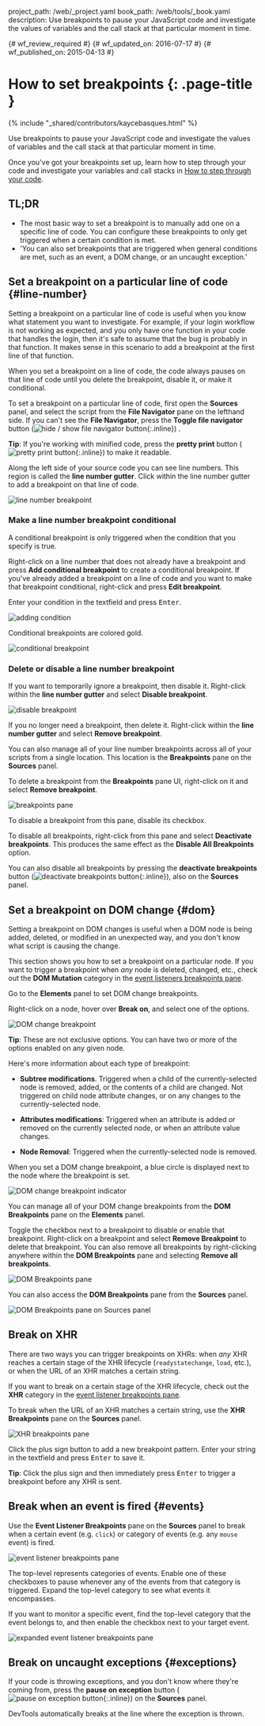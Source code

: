 project_path: /web/_project.yaml
book_path: /web/tools/_book.yaml
description: Use breakpoints to pause your JavaScript code and investigate the values of variables and the call stack at that particular moment in time.

{# wf_review_required #}
{# wf_updated_on: 2016-07-17 #}
{# wf_published_on: 2015-04-13 #}

# How to set breakpoints {: .page-title }

{% include "_shared/contributors/kaycebasques.html" %}

Use breakpoints to pause your JavaScript code and investigate
the values of variables and the call stack at that particular moment in
time.

Once you've got your breakpoints set up, learn how to step through your code
and investigate your variables and call stacks in [How to step through your
code](step-code).


## TL;DR
- The most basic way to set a breakpoint is to manually add one on a specific line of code. You can configure these breakpoints to only get triggered when a certain condition is met.
- 'You can also set breakpoints that are triggered when general conditions are met, such as an event, a DOM change, or an uncaught exception.'


## Set a breakpoint on a particular line of code {#line-number}

Setting a breakpoint on a particular line of code is useful when you know
what statement you want to investigate. For example, if your
login workflow is not working as expected, and you only have one function in
your code that handles the login, then it's safe to assume that the bug
is probably in that function. It makes sense in this scenario to add a
breakpoint at the first line of that function.

When you set a breakpoint on a line of code, the code always pauses on that
line of code until you delete the breakpoint, disable it, or make it
conditional.

To set a breakpoint on a particular line of code, first open the **Sources**
panel, and select the script from the **File Navigator** pane on the lefthand
side. If you can't see the **File Navigator**, press the **Toggle file
navigator** button
(![hide / show file navigator button][fn]{:.inline})
.

**Tip**: If you're working with minified code, press the **pretty print**
button 
(![pretty print button][pp]{:.inline})
to make it readable. 

Along the left side of your source code you can see line numbers. This region
is called the **line number gutter**. Click within the line number gutter to
add a breakpoint on that line of code.

![line number breakpoint][lnb]

[pp]: /web/tools/chrome-devtools/debug/breakpoints/imgs/pretty-print.png
[fn]: /web/tools/chrome-devtools/debug/breakpoints/imgs/file-navigator.png
[lnb]: /web/tools/chrome-devtools/debug/breakpoints/imgs/line-number-breakpoint.png

### Make a line number breakpoint conditional

A conditional breakpoint is only triggered when the condition that you specify
is true.

Right-click on a line number that does not already have a breakpoint and
press **Add conditional breakpoint** to create a conditional breakpoint. 
If you've already added a breakpoint on a line of code and you want to make
that breakpoint conditional, right-click and press **Edit breakpoint**.

Enter your condition in the textfield and press <kbd>Enter</kbd>.

![adding condition][ac]

Conditional breakpoints are colored gold. 

![conditional breakpoint][cb]

[ac]: /web/tools/chrome-devtools/debug/breakpoints/imgs/adding-condition.png
[cb]: /web/tools/chrome-devtools/debug/breakpoints/imgs/conditional-breakpoint.png

### Delete or disable a line number breakpoint

If you want to temporarily ignore a breakpoint, then disable it. 
Right-click within the **line number gutter** and select **Disable
breakpoint**.

![disable breakpoint][db]

If you no longer need a breakpoint, then delete it. Right-click within the 
**line number gutter** and select **Remove breakpoint**.

You can also manage all of your line number breakpoints across all of your
scripts from a single location. This location is the **Breakpoints** pane
on the **Sources** panel.

To delete a breakpoint from the **Breakpoints** pane UI, right-click on it
and select **Remove breakpoint**.

![breakpoints pane][bp]

To disable a breakpoint from this pane, disable its checkbox.

To disable all breakpoints, right-click from this pane and select **Deactivate
breakpoints**. This produces the same effect as the **Disable All
Breakpoints** option.

You can also disable all breakpoints by pressing the **deactivate
breakpoints** button
(![deactivate breakpoints button][dbb]{:.inline}), also on the 
**Sources** panel.

[db]: /web/tools/chrome-devtools/debug/breakpoints/imgs/disable-breakpoint.png
[bp]: /web/tools/chrome-devtools/debug/breakpoints/imgs/breakpoints-pane.png
[dbb]: /web/tools/chrome-devtools/debug/breakpoints/imgs/deactivate-breakpoints-button.png

## Set a breakpoint on DOM change {#dom}

Setting a breakpoint on DOM changes is useful when a DOM node is being added,
deleted, or modified in an unexpected way, and you don't know what script is
causing the change.

This section shows you how to set a breakpoint on a particular node. If you
want to trigger a breakpoint when *any* node is deleted, changed, etc., check
out the **DOM Mutation** category in the [event listeners breakpoints 
pane](#events).

Go to the **Elements** panel to set DOM change breakpoints.

Right-click on a node, hover over **Break on**, and select one of the options.

![DOM change breakpoint][dcb]

**Tip**: These are not exclusive options. You can have two or more of the
options enabled on any given node.

Here's more information about each type of breakpoint:

* **Subtree modifications**. Triggered when a child of the currently-selected
  node is removed, added, or the contents of a child are changed. Not
  triggered on child node attribute changes, or on any changes to the
  currently-selected node.

* **Attributes modifications**: Triggered when an attribute is added or removed
  on the currently selected node, or when an attribute value changes.

* **Node Removal**: Triggered when the currently-selected node is removed.

When you set a DOM change breakpoint, a blue circle is displayed next to
the node where the breakpoint is set. 

![DOM change breakpoint indicator][dbi]

You can manage all of your DOM change breakpoints from the **DOM Breakpoints**
pane on the **Elements** panel.

Toggle the checkbox next to a breakpoint to disable or enable that breakpoint.
Right-click on a breakpoint and select **Remove Breakpoint** to delete that
breakpoint. You can also remove all breakpoints by right-clicking anywhere
within the **DOM Breakpoints** pane and selecting **Remove all breakpoints**.

![DOM Breakpoints pane][dbp]

You can also access the **DOM Breakpoints** pane from the **Sources** panel.

![DOM Breakpoints pane on Sources panel][dbps]

[dcb]: /web/tools/chrome-devtools/debug/breakpoints/imgs/dom-change-breakpoint.png
[dbi]: /web/tools/chrome-devtools/debug/breakpoints/imgs/dom-breakpoint-indicator.png
[dbp]: /web/tools/chrome-devtools/debug/breakpoints/imgs/dom-breakpoints-pane.png
[dbps]: /web/tools/chrome-devtools/debug/breakpoints/imgs/dom-breakpoints-pane-sources.png

## Break on XHR

There are two ways you can trigger breakpoints on XHRs: when *any* XHR reaches
a certain stage of the XHR lifecycle (`readystatechange`, `load`, etc.), or
when the URL of an XHR matches a certain string. 

If you want to break on a certain stage of the XHR lifecycle, check out the
**XHR** category in the [event listener breakpoints pane](#events).

To break when the URL of an XHR matches a certain string, use the **XHR
Breakpoints** pane on the **Sources** panel. 

![XHR breakpoints pane][xbp]

[xbp]: /web/tools/chrome-devtools/debug/breakpoints/imgs/xhr-breakpoints-pane.png

Click the plus sign button to add a new breakpoint pattern. Enter your string
in the textfield and press <kbd>Enter</kbd> to save it.

**Tip**: Click the plus sign and then immediately press <kbd>Enter</kbd> to
trigger a breakpoint before any XHR is sent.

## Break when an event is fired {#events}

Use the **Event Listener Breakpoints** pane on the **Sources** panel to
break when a certain event (e.g. `click`) or category of events (e.g. any
`mouse` event) is fired.

![event listener breakpoints pane][elbp]

The top-level represents categories of events. Enable one of these checkboxes
to pause whenever any of the events from that category is triggered. Expand
the top-level category to see what events it encompasses.

If you want to monitor a specific event, find the top-level category that the
event belongs to, and then enable the checkbox next to your target event.

![expanded event listener breakpoints pane][eelbp]

[elbp]: /web/tools/chrome-devtools/debug/breakpoints/imgs/event-listener-breakpoints-pane.png

[eelbp]: /web/tools/chrome-devtools/debug/breakpoints/imgs/expanded-event-listener-breakpoints-pane.png

## Break on uncaught exceptions {#exceptions}

If your code is throwing exceptions, and you don't know where they're coming
from, press the **pause on exception** button 
(![pause on exception button][poeb]{:.inline})
on the **Sources** panel.

DevTools automatically breaks at the line where the exception is thrown.

[poeb]: /web/tools/chrome-devtools/debug/breakpoints/imgs/pause-on-exception-button.png
